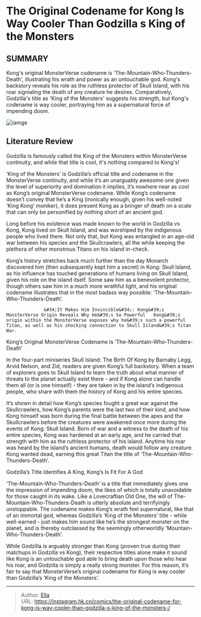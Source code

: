 # The Original Codename for Kong Is Way Cooler Than Godzilla s  King of the Monsters 


## SUMMARY 



  Kong&#39;s original MonsterVerse codename is &#39;The-Mountain-Who-Thunders-Death&#39;, illustrating his wrath and power as an untouchable god.   Kong&#39;s backstory reveals his role as the ruthless protector of Skull Island, with his roar signialing the death of any creature he desires.   Comparatively, Godzilla&#39;s title as &#39;King of the Monsters&#39; suggests his strength, but Kong&#39;s codename is way cooler, portraying him as a supernatural force of impending doom.  

![iamge](https://static1.srcdn.com/wordpress/wp-content/uploads/2023/12/kong-better-title-godzilla.jpg)

## Literature Review

Godzilla is famously called the King of the Monsters within MonsterVerse continuity, and while that title is cool, it&#39;s nothing compared to Kong&#39;s! 




‘King of the Monsters’ is Godzilla’s official title and codename in the MonsterVerse continuity, and while it’s an unarguably awesome one given the level of superiority and domination it implies, it’s nowhere near as cool as Kong’s original MonsterVerse codename. While Kong’s codename doesn’t convey that he’s a King (ironically enough, given his well-noted ‘King Kong’ moniker), it does present Kong as a bringer of death on a scale that can only be personified by nothing short of an ancient god.




Long before his existence was made known to the world in Godzilla vs Kong, Kong lived on Skull Island, and was worshiped by the indigenous people who lived there. Not only that, but Kong was entangled in an age-old war between his species and the Skullcrawlers, all the while keeping the plethora of other monstrous Titans on his island in-check.

          

Kong’s history stretches back much further than the day Monarch discovered him (then subsequently kept him a secret) in Kong: Skull Island, as his influence has touched generations of humans living on Skull Island, given his role on the island itself. Some saw him as a benevolent protector, though others saw him in a much more wrathful light, and his original codename illustrates that in the most badass way possible: ‘The-Mountain-Who-Thunders-Death’.




                  &#34;It Makes Him Invincible&#34;: Kong&#39;s MonsterVerse Origin Reveals Why He&#39;s So Powerful   Kong&#39;s origin within the MonsterVerse exposes why he&#39;s such a powerful Titan, as well as his shocking connection to Skull Island&#39;s Titan War.   


 Kong’s Original MonsterVerse Codename Is ‘The-Mountain-Who-Thunders-Death’ 
         

In the four-part miniseries Skull Island: The Birth Of Kong by Barnaby Legg, Arvid Nelson, and Zid, readers are given Kong’s full backstory. When a team of explorers goes to Skull Island to learn the truth about what manner of threats to the planet actually exist there - and if Kong alone can handle them all (or is one himself) - they are taken in by the island’s indigenous people, who share with them the history of Kong and his entire species.

It’s shown in detail how Kong’s species fought a great war against the Skullcrawlers, how Kong’s parents were the last two of their kind, and how Kong himself was born during the final battle between the apes and the Skullcrawlers before the creatures were awakened once more during the events of Kong: Skull Island. Born of war and a witness to the death of his entire species, Kong was hardened at an early age, and he carried that strength with him as the ruthless protector of his island. Anytime his roar was heard by the island’s ancient humans, death would follow any creature Kong wanted dead, earning this great Titan the title of ‘The-Mountain-Who-Thunders-Death’.






 Godzilla’s Title Identifies A King, Kong’s Is Fit For A God 
          

‘The-Mountain-Who-Thunders-Death’ is a title that immediately gives one the impression of impending doom, the likes of which is totally unavoidable for those caught in its wake. Like a Lovecraftian Old One, the will of The-Mountain-Who-Thunders-Death is utterly absolute and terrifyingly unstoppable. The codename makes Kong’s wrath feel supernatural, like that of an immortal god, whereas Godzilla’s ‘King of the Monsters’ title - while well-earned - just makes him sound like he’s the strongest monster on the planet, and is thereby outclassed by the seemingly otherworldly ‘Mountain-Who-Thunders-Death’.

While Godzilla is arguably stronger than Kong (proven true during their matchups in Godzilla vs Kong), their respective titles alone make it sound like Kong is an untouchable god able to bring death upon those who hear his roar, and Godzilla is simply a really strong monster. For this reason, it’s fair to say that MonsterVerse’s original codename for Kong is way cooler than Godzilla’s ‘King of the Monsters’.






---

> Author: [Ella](https://instagram.hk.cn/)  
> URL: https://instagram.hk.cn/comics/the-original-codename-for-kong-is-way-cooler-than-godzilla-s-king-of-the-monsters-/  

